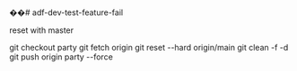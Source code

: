 
��# adf-dev-test-feature-fail

reset with master

git checkout party
git fetch origin
git reset --hard origin/main
git clean -f -d
git push origin party --force
